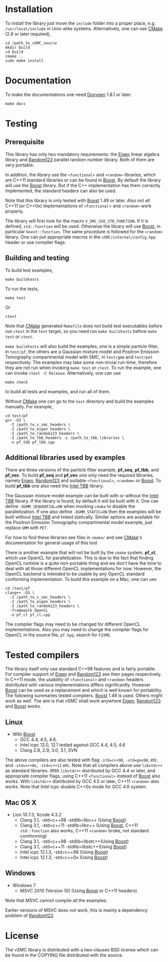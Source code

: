 # Installation

To install the library just move the `include` folder into a proper place,
e.g. `/usr/local/include` in Unix-alike systems. Alternatively, one can use
[CMake][CMake] (2.8 or later required),

    cd /path_to_vSMC_source
    mkdir build
    cd build
    cmake ..
    sudo make install

# Documentation

To make the documentations one need [Doxygen][Doxygen] 1.8.1 or later.

    make docs

# Testing

## Prerequisite

This library has only two mandatory requirements: the [Eigen][Eigen] linear
algebra library and [Random123][Random123] parallel random number library.
Both of them are very portable.

In addition, the library use the `<functional>` and `<random>` libraries, which
are C++11 standard libraries or can be found in [Boost][Boost]. By default the
library will use the [Boost][Boost] library. But if the C++ implementation has
them correctly implemented, the standard headers can also be used.

Note that this library is only tested with [Boost][Boost] 1.49 or later. Also
not all C++11 (or C++0x) implementations of `<functional`> and `<random>` work
properly.

The library will first look for the macro `V_SMC_USE_STD_FUNCTION`. If it is
defined, `std::function` will be used. Otherwise the library will use
[Boost][Boost], in particular `boost::function`. The same procedure is followed
for the `<random>` library. One can put appropriate macros in the
`vSMC/internal/config.hpp` header or use compiler flags.

## Building and testing

To build test examples,

    make buildtests

To run the tests,

    make test

Or

    ctest

Note that [CMake][CMake] generated `Makefile` does not build test executables
before run `ctest` in the `test` target, so you need run `make buildtests`
before `make test` or `ctest`.

`make buildtests` will also build the examples, one is a simple particle
filter, in `test/pf`, the others are a Gaussian mixture model and Positron
Emission Tomography compartmental model with SMC, in `test/gmm` and `test/pet`
respectively. The examples may take some non-trivial run-time, therefore they
are not run when invoking `make test` or `ctest`. To run the example, one can
invoke `ctest -C Release`. Alternatively, one can use

    make check

to build all tests and examples, and run all of them.

Without [CMake][CMake] one can go to the `test` directory and build the
examples manually. For example,

    cd test/pf
    g++ -O3 \
      -I /path_to_v_smc_headers \
      -I /path_to_eigen_headers \
      -I /path_to_random123_headers \
      -I /path_to_tbb_headers -L /path_to_tbb_libraries \
      -o pf_tbb pf_tbb.cpp

## Additional libraries used by examples

There are three versions of the particle filter example, **pf_seq**,
**pf_tbb**, and **pf_vec**. To build **pf_seq** and **pf_vec** one only need
the required libraries, namely [Eigen][Eigen], [Random123][Random123] and
suitable `<functional>`, `<random>` or [Boost][Boost]. To build **pf_tbb** one
also need the [Intel TBB][Intel TBB] library.

The Gaussian mixture model example can be built with or without the [Intel
TBB][Intel TBB] library. If the library is found, by default it will be built
with it. One can define `-DGMM_SEQUENTIAL=ON` when invoking `cmake` to disable
the parallelization. If one also define `-DGMM_STATIC=ON` then the examples
will be built without [Intel TBB][Intel TBB] and linked statically. Similar
options are available for the Positron Emission Tomography compartmental model
example, just replace `GMM` with `PET`.

For how to find these libraries see files in `cmake/` and see [CMake][CMake]'s
documentation for general usage of this tool.

There is another example that will not be built by the `cmake` system,
**pf_cl**, which use OpenCL for parallelization. This is due to the fact that
finding OpenCL runtime is a quite non-portable thing and we don't have the time
to deal with all those different OpenCL implementations for now. However, the
OpenCL backend is intended to be usable by any OpenCL standard conforming
implementation. To build this example on a Mac, one can ues

    cd /test/pf
    clang++ -O3 \
      -I /path_to_v_smc_headers \
      -I /path_to_eigen_headers \
      -I /path_to_random123_headers \
      -framework OpenCL
      -o pf_cl pf_cl.cpp

The compiler flags may need to be changed for different OpenCL implementations.
Also you may need to change the compiler flags for OpenCL in the source file,
`pf.hpp`, search for `FIXME`.

# Tested compilers

The library itself only use standard C++98 features and is fairly portable.
For compiler support of [Eigen][Eigen] and [Random123][Random123] see their
pages respectively. In C++11 mode, the usability of `<functional>` and
`<random>` headers distributed with various implementations differs
significantly. However [Boost][Boost] can be used as a replacement and which is
well known for portability. The following summaries tested compilers.
[Boost][Boost] 1.49 is used. Others might work as well. The aim is that vSMC
shall work anywhere [Eigen][Eigen], [Random123][Random123] and [Boost][Boost]
works.

## Linux

- With [Boost][Boost]
  * GCC 4.4, 4.5, 4.6,
  * Intel icpc 12.0, 12.1
    tested against GCC 4.4, 4.5, 4.6
  * Clang 2.8, 2.9, 3.0, 3.1, SVN

The above compilers are also tested with flag `-std=c++98`, `-std=gnu98`, etc.
and `-std=c++0x`, `-std=c++11` etc. Note that all compilers above use
`libstdc++` as standard libraries. With `libstdc++` distributed by GCC 4.4 or
later, and appropriate compiler flags, using C++11 `<functional>` instead of
[Boost][Boost] also works. With `libstdc++` distributed by GCC 4.5 or later,
C++11 `<random>` also works. Note that Intel icpc disable C++0x mode for
GCC 4.6 system.

## Mac OS X

- Lion 10.7.3, Xcode 4.3.2
  * Clang 3.1, -std=c++98 -stdlib=libc++ (Using [Boost][Boost])
  * Clang 3.1, -std=c++11 -stdlib=libc++ (Using [Boost][Boost], C++11
    `std::function` also works, C++11 `<random>` broke, not standard
    comforming)
  * Clang 3.1, -std=c++98 -stdlib=libstc++(Using [Boost][Boost])
  * Clang 3.1, -std=c++11 -stdlib=libstc++(Using [Boost][Boost])
  * Intel icpc 12.1.3, -std=c++98 (Using [Boost][Boost])
  * Intel icpc 12.1.3, -std=c++0x (Using [Boost][Boost])

## Windows

- Windows 7
  * MSVC 2010 (Version 10) (Using [Boost][Boost] or C++11 headers)

Note that MSVC cannot compile all the examples.

Earlier versions of MSVC does not work, this is mainly a dependency problem of
[Random123][Random123].

# License

The vSMC library is distributed with a two-clauses BSD license which can be
found in the COPYING file distributed with the source.

[Boost]: http://www.boost.org/
[CMake]: http://www.cmake.org/
[Doxygen]: http://www.stack.nl/~dimitri/doxygen/manual.html
[Eigen]: http://eigen.tuxfamily.org/index.php
[Random123]: http://www.thesalmons.org/john/random123/releases/latest/docs/index.html
[SMCTC]: http://www2.warwick.ac.uk/fac/sci/statistics/staff/academic-research/johansen/smctc/
[Intel TBB]: http://threadingbuildingblocks.org/
